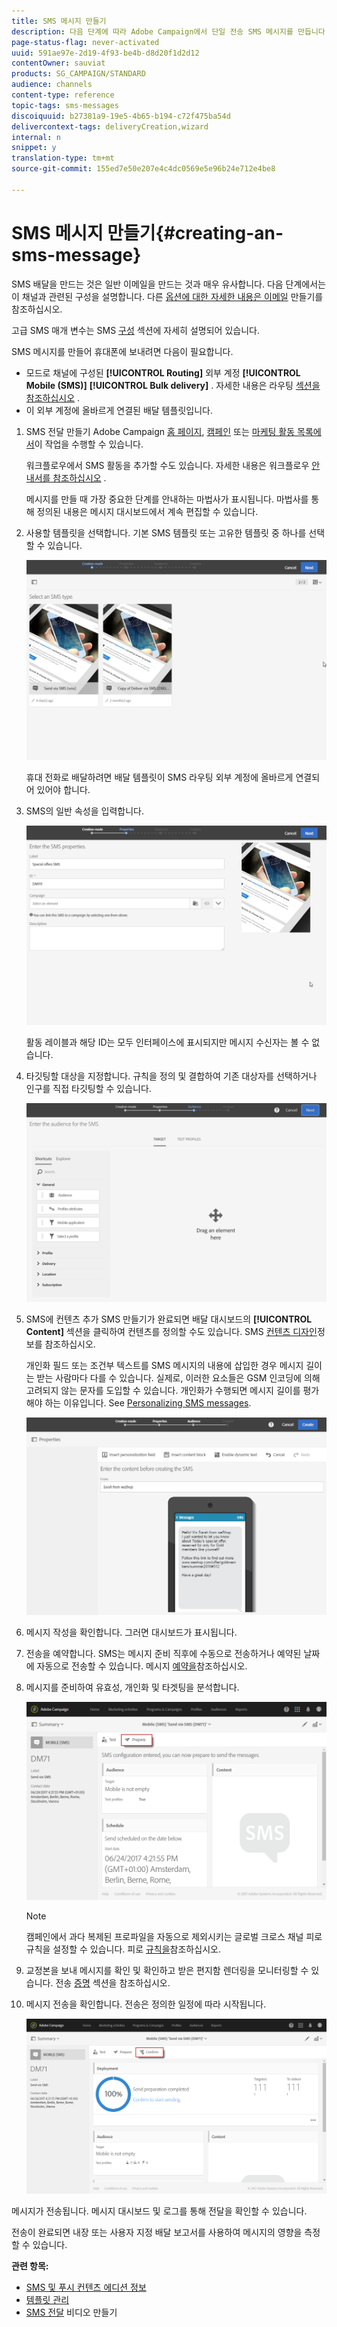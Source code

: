 ```yaml
---
title: SMS 메시지 만들기
description: 다음 단계에 따라 Adobe Campaign에서 단일 전송 SMS 메시지를 만듭니다.
page-status-flag: never-activated
uuid: 591ae97e-2d19-4f93-be4b-d8d20f1d2d12
contentOwner: sauviat
products: SG_CAMPAIGN/STANDARD
audience: channels
content-type: reference
topic-tags: sms-messages
discoiquuid: b27381a9-19e5-4b65-b194-c72f475ba54d
delivercontext-tags: deliveryCreation,wizard
internal: n
snippet: y
translation-type: tm+mt
source-git-commit: 155ed7e50e207e4c4dc0569e5e96b24e712e4be8

---
```



# SMS 메시지 만들기{#creating-an-sms-message}

SMS 배달을 만드는 것은 일반 이메일을 만드는 것과 매우 유사합니다. 다음 단계에서는 이 채널과 관련된 구성을 설명합니다. 다른 [옵션에 대한 자세한 내용은 이메일](../../channels/using/creating-an-email.md) 만들기를 참조하십시오.

고급 SMS 매개 변수는 SMS [구성](../../administration/using/configuring-sms-channel.md) 섹션에 자세히 설명되어 있습니다.

SMS 메시지를 만들어 휴대폰에 보내려면 다음이 필요합니다.

* 모드로 채널에 구성된 **[!UICONTROL Routing]** 외부 계정 **[!UICONTROL Mobile (SMS)]** **[!UICONTROL Bulk delivery]** . 자세한 내용은 라우팅 [섹션을 참조하십시오](../../administration/using/configuring-sms-channel.md#defining-an-sms-routing) .
* 이 외부 계정에 올바르게 연결된 배달 템플릿입니다.

1. SMS 전달 만들기 Adobe Campaign [홈 페이지](../../start/using/interface-description.md#home-page), [캠페인](../../start/using/marketing-activities.md#creating-a-marketing-activity) 또는 [마케팅 활동 목록에서](../../start/using/programs-and-campaigns.md#creating-a-campaign)이 작업을 수행할 수 있습니다.

   워크플로우에서 SMS 활동을 추가할 수도 있습니다. 자세한 내용은 워크플로우 [안내서를 참조하십시오](../../automating/using/sms-delivery.md) .

   메시지를 만들 때 가장 중요한 단계를 안내하는 마법사가 표시됩니다. 마법사를 통해 정의된 내용은 메시지 대시보드에서 계속 편집할 수 있습니다.

1. 사용할 템플릿을 선택합니다. 기본 SMS 템플릿 또는 고유한 템플릿 중 하나를 선택할 수 있습니다.

   ![](assets/sms_creation_1.png)

   휴대 전화로 배달하려면 배달 템플릿이 SMS 라우팅 외부 계정에 올바르게 연결되어 있어야 합니다.

1. SMS의 일반 속성을 입력합니다.

   ![](assets/sms_creation_2.png)

   활동 레이블과 해당 ID는 모두 인터페이스에 표시되지만 메시지 수신자는 볼 수 없습니다.

1. 타깃팅할 대상을 지정합니다. 규칙을 정의 및 결합하여 기존 대상자를 선택하거나 인구를 직접 타깃팅할 수 있습니다.

   ![](assets/sms_creation_3.png)

1. SMS에 컨텐츠 추가 SMS 만들기가 완료되면 배달 대시보드의 **[!UICONTROL Content]** 섹션을 클릭하여 컨텐츠를 정의할 수도 있습니다. SMS [컨텐츠 디자인](../../channels/using/about-sms-and-push-content-design.md)정보를 참조하십시오.

   개인화 필드 또는 조건부 텍스트를 SMS 메시지의 내용에 삽입한 경우 메시지 길이는 받는 사람마다 다를 수 있습니다. 실제로, 이러한 요소들은 GSM 인코딩에 의해 고려되지 않는 문자를 도입할 수 있습니다. 개인화가 수행되면 메시지 길이를 평가해야 하는 이유입니다. See [Personalizing SMS messages](../../channels/using/personalizing-sms-messages.md).

   ![](assets/sms_creation_4.png)

1. 메시지 작성을 확인합니다. 그러면 대시보드가 표시됩니다.
1. 전송을 예약합니다. SMS는 메시지 준비 직후에 수동으로 전송하거나 예약된 날짜에 자동으로 전송할 수 있습니다. 메시지 [예약을](../../sending/using/about-scheduling-messages.md)참조하십시오.
1. 메시지를 준비하여 유효성, 개인화 및 타겟팅을 분석합니다.

   ![](assets/sms_creation_6.png)

   >[!NOTE]
   >
   >캠페인에서 과다 복제된 프로파일을 자동으로 제외시키는 글로벌 크로스 채널 피로 규칙을 설정할 수 있습니다. 피로 [규칙을](../../sending/using/fatigue-rules.md)참조하십시오.

1. 교정본을 보내 메시지를 확인 및 확인하고 받은 편지함 렌더링을 모니터링할 수 있습니다. 전송 [증명](../../sending/using/sending-proofs.md) 섹션을 참조하십시오.
1. 메시지 전송을 확인합니다. 전송은 정의한 일정에 따라 시작됩니다.

   ![](assets/sms_creation_7.png)

메시지가 전송됩니다. 메시지 대시보드 및 로그를 통해 전달을 확인할 수 있습니다.

전송이 완료되면 내장 또는 사용자 지정 배달 보고서를 사용하여 메시지의 영향을 측정할 수 있습니다.

**관련 항목:**

* [SMS 및 푸시 컨텐츠 에디션 정보](../../channels/using/about-sms-and-push-content-design.md)
* [템플릿 관리](../../start/using/marketing-activity-templates.md)
* [SMS 전달](https://docs.adobe.com/content/help/en/campaign-learn/campaign-standard-tutorials/communication-channels/mobile/sms/sms-delivery.html) 비디오 만들기

